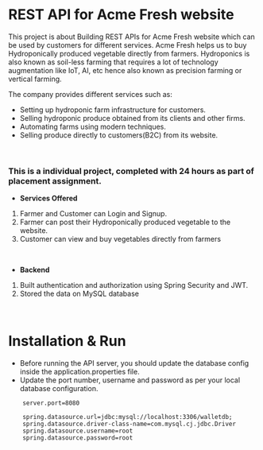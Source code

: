 # REST API for Acme Fresh website 

This project is about Building REST APIs for Acme Fresh website which can be used by customers for  different services.
Acme Fresh helps us to buy Hydroponically produced vegetable directly from farmers. 
Hydroponics is also known as soil-less farming that requires a lot of technology augmentation like IoT, AI, etc hence also known as precision farming or vertical farming.

 
The company provides different services such as:
* Setting up hydroponic farm infrastructure for customers.
* Selling hydroponic produce obtained from its clients and other firms.
* Automating farms using modern techniques.
* Selling produce directly to customers(B2C) from its website.


<br />

### This is a individual project, completed with 24 hours as part of placement assignment.

- **Services Offered**
1. Farmer and Customer can Login and Signup.
2. Farmer can post their Hydroponically produced vegetable to the website.
3. Customer can view and buy vegetables directly from farmers

<br />

- **Backend**
1. Built authentication and authorization using Spring Security and JWT.
2. Stored the data on MySQL database

<br />

# Installation & Run
 - Before running the API server, you should update the database config inside the application.properties file.
- Update the port number, username and password as per your local database configuration.

```
    server.port=8080

    spring.datasource.url=jdbc:mysql://localhost:3306/walletdb;
    spring.datasource.driver-class-name=com.mysql.cj.jdbc.Driver
    spring.datasource.username=root
    spring.datasource.password=root

